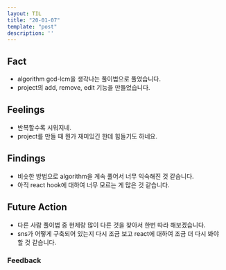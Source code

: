 ```yaml
---
layout: TIL
title: "20-01-07"
template: "post"
description: ''
---
```


## Fact  

- algorithm gcd-lcm을 생각나는 풀이법으로 풀었습니다.
- project의 add, remove, edit 기능을 만들었습니다.

## Feelings  

- 반복할수록 시워지네.
- project를 만들 때 뭔가 재미있긴 한데 힘들기도 하네요.

## Findings  

- 비슷한 방법으로 algorithm을 계속 풀어서 너무 익숙해진 것 같습니다.
- 아직 react hook에 대하여 너무 모르는 게 많은 것 같습니다.

## Future Action

- 다른 사람 풀이법 중 현제랑 많이 다른 것을 찾아서 한번 따라 해보겠습니다.
- sns가 어떻게 구축되어 있는지 다시 조금 보고 react에 대하여 조금 더 다시 봐야 할 것 같습니다.

### Feedback  

